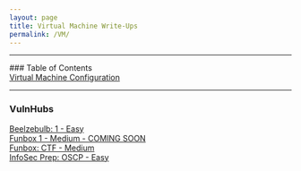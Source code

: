 ```yaml
---
layout: page
title: Virtual Machine Write-Ups
permalink: /VM/
---
```


<hr>
### Table of Contents<br>
<a href="{{ site.baseurl }}/setup">Virtual Machine Configuration</a><br>
<hr>

### VulnHubs

 <a href="{{ site.baseurl }}/beelzebulb">Beelzebulb: 1 - Easy</a><br>
 <a href="{{ site.baseurl }}/funbox1">Funbox 1 - Medium - COMING SOON</a><br>
 <a href="{{ site.baseurl }}/funbox4">Funbox: CTF - Medium</a><br>
 <a href="{{ site.baseurl }}/oscp">InfoSec Prep: OSCP - Easy</a><br>
 
